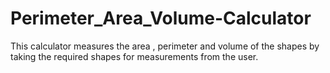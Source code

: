 # Perimeter_Area_Volume-Calculator
This calculator measures the area , perimeter and volume of the shapes by taking the required shapes for measurements from the user.
